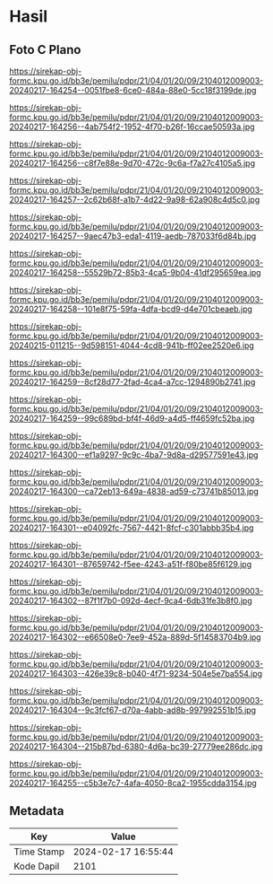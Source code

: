 # Hasil

## Foto C Plano

https://sirekap-obj-formc.kpu.go.id/bb3e/pemilu/pdpr/21/04/01/20/09/2104012009003-20240217-164254--0051fbe8-6ce0-484a-88e0-5cc18f3199de.jpg

https://sirekap-obj-formc.kpu.go.id/bb3e/pemilu/pdpr/21/04/01/20/09/2104012009003-20240217-164256--4ab754f2-1952-4f70-b26f-16ccae50593a.jpg

https://sirekap-obj-formc.kpu.go.id/bb3e/pemilu/pdpr/21/04/01/20/09/2104012009003-20240217-164256--c8f7e88e-9d70-472c-9c6a-f7a27c4105a5.jpg

https://sirekap-obj-formc.kpu.go.id/bb3e/pemilu/pdpr/21/04/01/20/09/2104012009003-20240217-164257--2c62b68f-a1b7-4d22-9a98-62a908c4d5c0.jpg

https://sirekap-obj-formc.kpu.go.id/bb3e/pemilu/pdpr/21/04/01/20/09/2104012009003-20240217-164257--9aec47b3-eda1-4119-aedb-787033f6d84b.jpg

https://sirekap-obj-formc.kpu.go.id/bb3e/pemilu/pdpr/21/04/01/20/09/2104012009003-20240217-164258--55529b72-85b3-4ca5-9b04-41df295659ea.jpg

https://sirekap-obj-formc.kpu.go.id/bb3e/pemilu/pdpr/21/04/01/20/09/2104012009003-20240217-164258--101e8f75-59fa-4dfa-bcd9-d4e701cbeaeb.jpg

https://sirekap-obj-formc.kpu.go.id/bb3e/pemilu/pdpr/21/04/01/20/09/2104012009003-20240215-011215--9d598151-4044-4cd8-941b-ff02ee2520e6.jpg

https://sirekap-obj-formc.kpu.go.id/bb3e/pemilu/pdpr/21/04/01/20/09/2104012009003-20240217-164259--8cf28d77-2fad-4ca4-a7cc-1294890b2741.jpg

https://sirekap-obj-formc.kpu.go.id/bb3e/pemilu/pdpr/21/04/01/20/09/2104012009003-20240217-164259--99c689bd-bf4f-46d9-a4d5-ff4659fc52ba.jpg

https://sirekap-obj-formc.kpu.go.id/bb3e/pemilu/pdpr/21/04/01/20/09/2104012009003-20240217-164300--ef1a9297-9c9c-4ba7-9d8a-d29577591e43.jpg

https://sirekap-obj-formc.kpu.go.id/bb3e/pemilu/pdpr/21/04/01/20/09/2104012009003-20240217-164300--ca72eb13-649a-4838-ad59-c73741b85013.jpg

https://sirekap-obj-formc.kpu.go.id/bb3e/pemilu/pdpr/21/04/01/20/09/2104012009003-20240217-164301--e04092fc-7567-4421-8fcf-c301abbb35b4.jpg

https://sirekap-obj-formc.kpu.go.id/bb3e/pemilu/pdpr/21/04/01/20/09/2104012009003-20240217-164301--87659742-f5ee-4243-a51f-f80be85f6129.jpg

https://sirekap-obj-formc.kpu.go.id/bb3e/pemilu/pdpr/21/04/01/20/09/2104012009003-20240217-164302--87f1f7b0-092d-4ecf-9ca4-6db31fe3b8f0.jpg

https://sirekap-obj-formc.kpu.go.id/bb3e/pemilu/pdpr/21/04/01/20/09/2104012009003-20240217-164302--e66508e0-7ee9-452a-889d-5f14583704b9.jpg

https://sirekap-obj-formc.kpu.go.id/bb3e/pemilu/pdpr/21/04/01/20/09/2104012009003-20240217-164303--426e39c8-b040-4f71-9234-504e5e7ba554.jpg

https://sirekap-obj-formc.kpu.go.id/bb3e/pemilu/pdpr/21/04/01/20/09/2104012009003-20240217-164304--9c3fcf67-d70a-4abb-ad8b-997992551b15.jpg

https://sirekap-obj-formc.kpu.go.id/bb3e/pemilu/pdpr/21/04/01/20/09/2104012009003-20240217-164304--215b87bd-6380-4d6a-bc39-27779ee286dc.jpg

https://sirekap-obj-formc.kpu.go.id/bb3e/pemilu/pdpr/21/04/01/20/09/2104012009003-20240217-164255--c5b3e7c7-4afa-4050-8ca2-1955cdda3154.jpg


## Metadata

| Key        | Value               |
| ---------- | ------------------- |
| Time Stamp | 2024-02-17 16:55:44 |
| Kode Dapil | 2101                |



